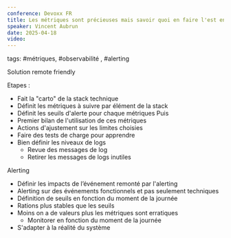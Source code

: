 ```yaml
---
conference: Devoxx FR
title: Les métriques sont précieuses mais savoir quoi en faire l'est encore plus
speaker: Vincent Aubrun
date: 2025-04-18
video:
---
```

tags: #métriques, #observabilité , #alerting

Solution remote friendly

Etapes : 
- Fait la "carto" de la stack technique
- Définit les métriques à suivre par élément de la stack 
- Définit les seuils d'alerte pour chaque métriques
Puis
- Premier bilan de l'utilisation de ces métriques
- Actions d'ajustement sur les limites choisies
- Faire des tests de charge pour apprendre
- Bien définir les niveaux de logs
	- Revue des messages de log
	- Retirer les messages de logs inutiles

Alerting
- Définir les impacts de l’événement remonté par l'alerting
- Alerting sur des événements fonctionnels et pas seulement techniques
- Définition de seuils en fonction du moment de la journée
- Rations plus stables que les seuils
- Moins on a de valeurs plus les métriques sont erratiques
	- Monitorer en fonction du moment de la journée
- S'adapter à la réalité du système



